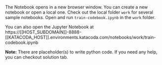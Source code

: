 The Notebook opens in a new browser window. You can create a new notebook or open a local one. Check out the local folder `work` for several sample notebooks. Open and run `train-codebook.ipynb` in the `work` folder.

You can also open the Jupyter Notebook at https://[[HOST_SUBDOMAIN]]-8888-[[KATACODA_HOST]].environments.katacoda.com/notebooks/work/train-codebook.ipynb

**Note:**
There are placeholder(s) to write python code. If you need any help, you can checkout solution tab.